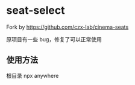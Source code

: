 # seat-select

Fork by https://github.com/czx-lab/cinema-seats

原项目有一些 bug，修复了可以正常使用

## 使用方法

根目录 npx anywhere

